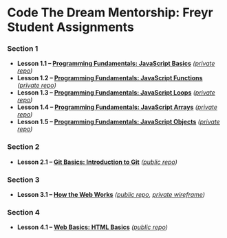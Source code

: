 # Code The Dream Mentorship: Freyr Student Assignments

### Section 1

* **Lesson 1.1 – [Programming Fundamentals: JavaScript Basics](https://learn.codethedream.org/javascript-basics-op/)** *([private repo](https://github.com/hayleyw7/ctd-mentor-freyr-1.1))*
* **Lesson 1.2 – [Programming Fundamentals: JavaScript Functions](https://learn.codethedream.org/javascript-functions-op/)** *([private repo](https://github.com/hayleyw7/ctd-mentor-freyr-1.2))*
* **Lesson 1.3 – [Programming Fundamentals: JavaScript Loops](https://learn.codethedream.org/javascript-loops-op/)** *([private repo](https://github.com/hayleyw7/ctd-mentor-freyr-1.3))*
* **Lesson 1.4 – [Programming Fundamentals: JavaScript Arrays](https://learn.codethedream.org/javascript-arrays-op/)** *([private repo](https://github.com/hayleyw7/ctd-mentor-freyr-1.4))*
* **Lesson 1.5 – [Programming Fundamentals: JavaScript Objects](https://learn.codethedream.org/javascript-objects-op/)** *([private repo](https://github.com/hayleyw7/ctd-mentor-freyr-1.5))*

### Section 2

* **Lesson 2.1 – [Git Basics: Introduction to Git](https://learn.codethedream.org/git-basics-op/)** *([public repo](https://github.com/hayleyw7/ctd-mentor-freyr-intro))*

### Section 3

* **Lesson 3.1 – [How the Web Works](https://learn.codethedream.org/how-the-web-works-op/)** *([public repo](https://github.com/hayleyw7/ctd-mentor-freyr-intro), [private wireframe](https://whimsical.com/board-EuVc23dgkvWksvNeXCg7xm))*

### Section 4

* **Lesson 4.1 – [Web Basics: HTML Basics](https://learn.codethedream.org/html-basics-op/)** *([public repo](https://github.com/hayleyw7/ctd-mentor-freyr-intro))*
